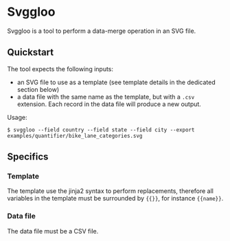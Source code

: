 # Svggloo

Svggloo is a tool to perform a data-merge operation in an SVG file.

## Quickstart

The tool expects the following inputs:

* an SVG file to use as a template (see template details in the dedicated 
  section below)
* a data file with the same name as the template, but with a `.csv` extension. 
  Each record in the data file will produce a new output.

Usage:

```
$ svggloo --field country --field state --field city --export examples/quantifier/bike_lane_categories.svg
```

## Specifics

### Template

The template use the jinja2 syntax to perform replacements, therefore all variables in the template must be surrounded by ``{{}}``, for instance ``{{name}}``.

### Data file

The data file must be a CSV file.